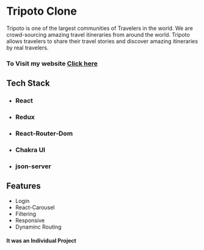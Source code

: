 
<h1>Tripoto Clone</h1>
<P>Tripoto is one of the largest communities of Travelers in the world. We are crowd-sourcing amazing travel itineraries from around the world. Tripoto allows travelers to share their travel stories and discover amazing itineraries by real travelers.</P>

<h3>To Visit my website   <a href='https://jolly-parfait-7a8c01.netlify.app/'>Click here</a></h3>

<h2>Tech Stack</h2>
<div>
  <ul>
    <li><h3> React</h3></li>
     <li><h3>Redux</h3></li>
     <li><h3> React-Router-Dom</h3></li>
     <li><h3>Chakra UI</h3></li>
    <li><h3>json-server</h3></li>
  </ul>
</div>
<h2>Features</h2>
  <ul>
    <li>Login</li>
     <li>React-Carousel</li>
     <li>Filtering</li>
     <li>Responsive</li>
     <li>Dynaminc Routing</li>
    
  </ul>
  <h4>It was an Individual Project</h4>
